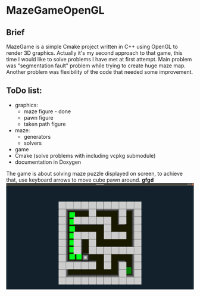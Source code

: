 # MazeGameOpenGL

## Brief
MazeGame is a simple Cmake project written in C++ using OpenGL to render 3D graphics. Actually it's my second approach to that game, this time I would like to solve problems I have met at first attempt. Main problem was "segmentation fault" problem while trying to create huge maze map. Another problem was flexibility of the code that needed some improvement.

## ToDo list:
- graphics:
  - maze figure - done
  - pawn figure
  - taken path figure
- maze:
  - generators
  - solvers
- game
- Cmake (solve problems with including vcpkg submodule)
- documentation in Doxygen

The game is about solving maze puzzle displayed on screen, to achieve that, use keyboard arrows to move cube pawn around.
**gfgd**
![alt text](https://github.com/pdabrow5/MazeGameOpenGL/blob/master/Screenshot%20from%202023-03-09%2001-45-17.png)
